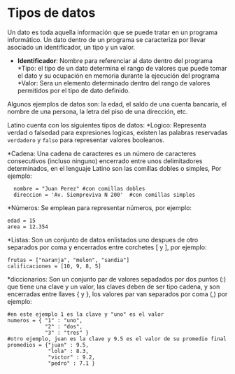 # Tipos de datos
Un dato es toda aquella información que se puede tratar en un programa informático.
Un dato dentro de un programa se caracteriza por llevar asociado un identificador, un tipo y un valor.

* **Identificador**: Nombre para referenciar al dato dentro del programa
*Tipo: el tipo de un dato determina el rango de valores que puede tomar el dato y su ocupación en memoria durante la ejecución del programa
*Valor: Sera un elemento determinado dentro del rango de valores permitidos por el tipo de dato definido.

Algunos ejemplos de datos son: la edad, el saldo de una cuenta bancaria, el nombre de una persona, la letra del piso de una dirección, etc.

Latino cuenta con los siguientes tipos de datos:
*Logico: Representa verdad o falsedad para expresiones logicas, existen las palabras reservadas `verdadero` y `falso` para representar valores booleanos.

*Cadena: Una cadena de caracteres es un número de caracteres consecutivos (incluso ninguno) encerrado entre unos delimitadores determinados, en el lenguaje Latino son las comillas dobles o simples, Por ejemplo:
  ```
    nombre = "Juan Perez" #con comillas dobles
    direccion = 'Av. Siempreviva N 200'  #con comillas simples
  ```
*Números: Se emplean para representar números, por ejemplo:
```
edad = 15
area = 12.354
```

*Listas: Son un conjunto de datos enlistados uno despues de otro separados por coma y encerrados entre corchetes [ y ], por ejemplo:
```
frutas = ["naranja", "melon", "sandia"]
calificaciones = [10, 9, 8, 5]
```

*diccionarios: Son un conjunto par de valores sepadados por dos puntos (:) que tiene una clave y un valor, las claves deben de ser tipo cadena, y son encerradas entre llaves { y }, los valores par van separados por coma (,) por ejemplo:
```
#en este ejemplo 1 es la clave y "uno" es el valor
numeros = { "1" : "uno", 
            "2" : "dos", 
            "3" : "tres" } 
#otro ejemplo, juan es la clave y 9.5 es el valor de su promedio final
promedios = {"juan" : 9.5, 
             "lola" : 8.3, 
             "victor" : 9.2, 
             "pedro" : 7.1 }
```


